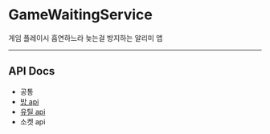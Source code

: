 # GameWaitingService
게임 플레이시 흡연하느라 늦는걸 방지하는 알리미 앱
- - -
## API Docs
- 공통
- [방 api](http://18.189.220.120:8090/api/v1/docs/rooms)
- [유틸 api](http://18.189.220.120:8090/api/v1/docs/utils) 
- 소켓 api